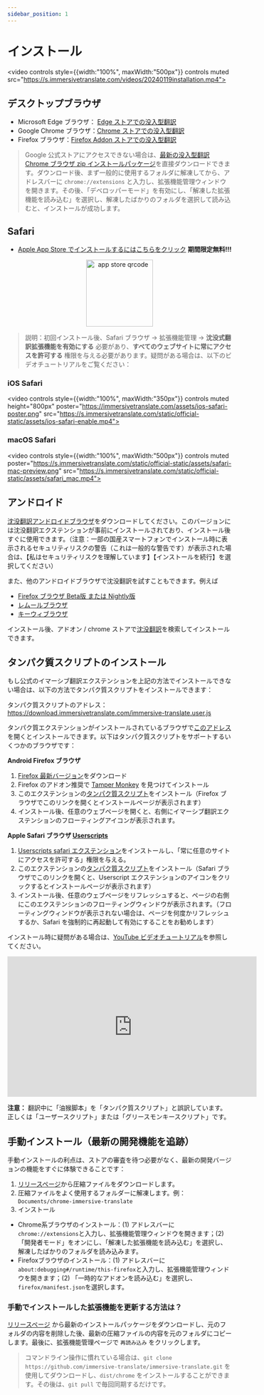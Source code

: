 ```yaml
---
sidebar_position: 1
---
```


# インストール
<video
controls style={{width:"100%", maxWidth:"500px"}}
controls
muted
src="https://s.immersivetranslate.com/videos/20240119installation.mp4"></video>

## デスクトップブラウザ

- Microsoft Edge ブラウザ： [Edge ストアでの没入型翻訳](https://microsoftedge.microsoft.com/addons/detail/amkbmndfnliijdhojkpoglbnaaahippg)
- Google Chrome ブラウザ：[Chrome ストアでの没入型翻訳](https://chrome.google.com/webstore/detail/immersive-translate/bpoadfkcbjbfhfodiogcnhhhpibjhbnh)
- Firefox ブラウザ：[Firefox Addon ストアでの没入型翻訳](https://addons.mozilla.org/zh-CN/firefox/addon/immersive-translate/)

> Google 公式ストアにアクセスできない場合は、[最新の没入型翻訳 Chrome ブラウザ zip インストールパッケージ](https://download.immersivetranslate.com/latest/chrome-immersive-translate.zip)を直接ダウンロードできます。ダウンロード後、まず一般的に使用するフォルダに解凍してから、アドレスバーに `chrome://extensions` と入力し、拡張機能管理ウィンドウを開きます。その後、「デベロッパーモード」を有効にし、「解凍した拡張機能を読み込む」を選択し、解凍したばかりのフォルダを選択して読み込むと、インストールが成功します。

## Safari

- [Apple App Store でインストールするにはこちらをクリック](https://apps.apple.com/app/immersive-translate/id6447957425) **期間限定無料!!!**

<div align="center">
<img src="https://s.immersivetranslate.com/static/official-static/assets/immersive-app-store.png" width="150" alt="app store qrcode"/>
</div>

> 説明：初回インストール後、Safari ブラウザ -> 拡張機能管理 -> **沈没式翻訳拡張機能を有効にする** 必要があり、**すべてのウェブサイトに常にアクセスを許可する** 権限を与える必要があります。疑問がある場合は、以下のビデオチュートリアルをご覧ください：

### iOS Safari

<video
controls style={{width:"100%", maxWidth:"350px"}}
controls
muted
height="800px"
poster="https://immersivetranslate.com/assets/ios-safari-poster.png" src="https://s.immersivetranslate.com/static/official-static/assets/ios-safari-enable.mp4"></video>

### macOS Safari

<video
controls style={{width:"100%", maxWidth:"500px"}}
controls
muted
poster="https://s.immersivetranslate.com/static/official-static/assets/safari-mac-preview.png" src="https://s.immersivetranslate.com/static/official-static/assets/safari_mac.mp4"></video>

## アンドロイド

[沈没翻訳アンドロイドブラウザ](/android/)をダウンロードしてください。このバージョンには沈没翻訳エクステンションが事前にインストールされており、インストール後すぐに使用できます。（注意：一部の国産スマートフォンでインストール時に表示されるセキュリティリスクの警告（これは一般的な警告です）が表示された場合は、【私はセキュリティリスクを理解しています】【インストールを続行】を選択してください）

また、他のアンドロイドブラウザで沈没翻訳を試すこともできます。例えば

- [Firefox ブラウザ Beta版 または Nightly版](https://www.mozilla.org/zh-CN/firefox/channel/android/)
- [レムールブラウザ](https://lemurbrowser.com/app/zh/)
- [キーウィブラウザ](https://kiwibrowser.com/)

インストール後、アドオン / chrome ストアで[沈没翻訳](https://chrome.google.com/webstore/detail/immersive-translate/bpoadfkcbjbfhfodiogcnhhhpibjhbnh)を検索してインストールできます。

## タンパク質スクリプトのインストール

もし公式のイマーシブ翻訳エクステンションを上記の方法でインストールできない場合は、以下の方法でタンパク質スクリプトをインストールできます：

タンパク質スクリプトのアドレス： <https://download.immersivetranslate.com/immersive-translate.user.js>

タンパク質エクステンションがインストールされているブラウザで[このアドレス](https://download.immersivetranslate.com/immersive-translate.user.js)を開くとインストールできます。以下はタンパク質スクリプトをサポートするいくつかのブラウザです：

**Android Firefox ブラウザ**

1. [Firefox 最新バージョン](https://www.firefox.com.cn/download/#product-android-release)をダウンロード
2. Firefox のアドオン推奨で [Tamper Monkey](https://www.tampermonkey.net/) を見つけてインストール
3. このエクステンションの[タンパク質スクリプト](https://download.immersivetranslate.com/immersive-translate.user.js)をインストール（Firefox ブラウザでこのリンクを開くとインストールページが表示されます）
4. インストール後、任意のウェブページを開くと、右側にイマーシブ翻訳エクステンションのフローティングアイコンが表示されます。

**Apple Safari ブラウザ [Userscripts](https://itunes.apple.com/us/app/userscripts/id1463298887)**

1. [Userscripts safari エクステンション](https://itunes.apple.com/us/app/userscripts/id1463298887)をインストールし、「常に任意のサイトにアクセスを許可する」権限を与える。
2. このエクステンションの[タンパク質スクリプト](https://download.immersivetranslate.com/immersive-translate.user.js)をインストール（Safari ブラウザでこのリンクを開くと、Userscript エクステンションのアイコンをクリックするとインストールページが表示されます）
3. インストール後、任意のウェブページをリフレッシュすると、ページの右側にこのエクステンションのフローティングウィンドウが表示されます。（フローティングウィンドウが表示されない場合は、ページを何度かリフレッシュするか、Safari を強制的に再起動して有効にすることをお勧めします）

インストール時に疑問がある場合は、[YouTube ビデオチュートリアル](https://www.youtube.com/watch?v=IWOFFWDfZGY)を参照してください。

<iframe width="560" height="315" src="https://www.youtube.com/embed/IWOFFWDfZGY" title="YouTube video player" frameborder="0" allow="accelerometer; autoplay; clipboard-write; encrypted-media; gyroscope; picture-in-picture; web-share" allowfullscreen></iframe>

**注意：** 翻訳中に「油猴脚本」を「タンパク質スクリプト」と誤訳しています。正しくは「ユーザースクリプト」または「グリースモンキースクリプト」です。

## 手動インストール（最新の開発機能を追跡）

手動インストールの利点は、ストアの審査を待つ必要がなく、最新の開発バージョンの機能をすぐに体験できることです：

1. [リリースページ](https://github.com/immersive-translate/immersive-translate/releases/)から圧縮ファイルをダウンロードします。
2. 圧縮ファイルをよく使用するフォルダーに解凍します。例：`Documents/chrome-immersive-translate`
3. インストール

- Chrome系ブラウザのインストール：(1) アドレスバーに`chrome://extensions`と入力し、拡張機能管理ウィンドウを開きます；(2) 「開発者モード」をオンにし、「解凍した拡張機能を読み込む」を選択し、解凍したばかりのフォルダを読み込みます。
- Firefoxブラウザのインストール：(1) アドレスバーに`about:debugging#/runtime/this-firefox`と入力し、拡張機能管理ウィンドウを開きます；(2) 「一時的なアドオンを読み込む」を選択し、`firefox/manifest.json`を選択します。

### 手動でインストールした拡張機能を更新する方法は？

[リリースページ](https://github.com/immersive-translate/immersive-translate/releases/) から最新のインストールパッケージをダウンロードし、元のフォルダの内容を削除した後、最新の圧縮ファイルの内容を元のフォルダにコピーします。最後に、拡張機能管理ページで `再読み込み` をクリックします。

> コマンドライン操作に慣れている場合は、`git clone https://github.com/immersive-translate/immersive-translate.git` を使用してダウンロードし、`dist/chrome` をインストールすることができます。その後は、`git pull` で毎回同期するだけです。